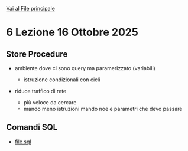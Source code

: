 [Vai al File principale](../../Readme.md)

# 6 Lezione 16 Ottobre 2025

## Store Procedure

- ambiente dove ci sono query ma paramerizzato (variabili)

  - istruzione condizionali con cicli

- riduce traffico di rete
  - più veloce da cercare 
  - mando meno istruzioni mando noe e parametri che devo passare

## Comandi SQL

- [file sql](SQL/file.sql)
